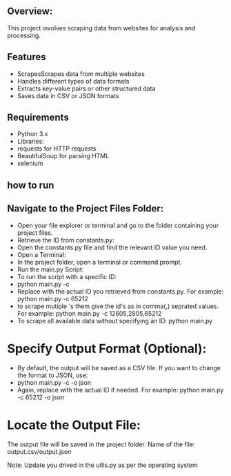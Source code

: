 ## Overview:

This project involves scraping data from websites for analysis and processing. 

## Features
- ScrapesScrapes data from multiple websites
- Handles different types of data formats
- Extracts key-value pairs or other structured data
- Saves data in CSV or JSON formats

## Requirements
- Python 3.x
- Libraries:
- requests for HTTP requests
- BeautifulSoup for parsing HTML
- selenium


## how to run

## Navigate to the Project Files Folder:

- Open your file explorer or terminal and go to the folder containing your project files.
- Retrieve the ID from constants.py:
- Open the constants.py file and find the relevant ID value you need.
- Open a Terminal:
- In the project folder, open a terminal or command prompt.
- Run the main.py Script:
- To run the script with a specific ID:
- python main.py -c <id>
- Replace <id> with the actual ID you retrieved from constants.py. For example: python main.py -c 65212
- to scrape mutiple <id>'s them give the id's as in comma(,) seprated values. For example: python main.py -c 12605,2805,65212 
- To scrape all available data without specifying an ID: python main.py

# Specify Output Format (Optional):
- By default, the output will be saved as a CSV file. If you want to change the format to JSON, use:
- python main.py -c <id> -o json
- Again, replace <id> with the actual ID if needed. For example: python main.py -c 65212 -o json
# Locate the Output File:

The output file will be saved in the project folder. Name of the file: output<timestamp>.csv/output<timestamp>.json


Note: Update you drived in the utlis.py as per the operating system

